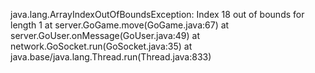 java.lang.ArrayIndexOutOfBoundsException: Index 18 out of bounds for length 1
        at server.GoGame.move(GoGame.java:67)
        at server.GoUser.onMessage(GoUser.java:49)
        at network.GoSocket.run(GoSocket.java:35)
        at java.base/java.lang.Thread.run(Thread.java:833)